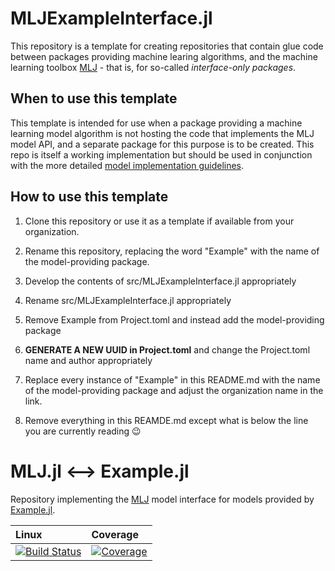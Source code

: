 # MLJExampleInterface.jl

This repository is a template for creating repositories that contain
glue code between packages providing machine learing algorithms, and
the machine learning toolbox
[MLJ](https://alan-turing-institute.github.io/MLJ.jl/dev/) - that is,
for so-called *interface-only packages*.

## When to use this template

This template is intended for use when a package providing a machine
learning model algorithm is not hosting the code that implements the
MLJ model API, and a separate package for this purpose is to be
created. This repo is itself a working implementation but should
be used in conjunction with the more detailed [model implementation
guidelines](https://alan-turing-institute.github.io/MLJ.jl/dev/adding_models_for_general_use/).

## How to use this template

1. Clone this repository or use it as a template if available from your organization. 

2. Rename this repository, replacing the word "Example" with the name of the model-providing package.

1. Develop the contents of src/MLJExampleInterface.jl appropriately

2. Rename src/MLJExampleInterface.jl appropriately

3. Remove Example from Project.toml and instead add the model-providing package

3. **GENERATE A NEW UUID in Project.toml** and change the Project.toml
   name and author appropriately

4. Replace every instance of "Example" in this README.md with the name
   of the model-providing package and adjust the organization name in
   the link.

5. Remove everything in this REAMDE.md except what is below the line
   you are currently reading &#128521;


# MLJ.jl <--> Example.jl

Repository implementing the [MLJ](https://alan-turing-institute.github.io/MLJ.jl/dev/) model interface for models provided by
[Example.jl](https://github.com/JuliaLang/Example.jl).

| Linux | Coverage |
| :------------ | :------- |
| [![Build Status](https://github.com/JuliaAI/MLJExampleInterface.jl/workflows/CI/badge.svg)](https://github.com/JuliaAI/MLJExampleInterface.jl/actions) | [![Coverage](https://codecov.io/gh/JuliaAI/MLJExampleInterface.jl/branch/master/graph/badge.svg)](https://codecov.io/github/JuliaAI/MLJExampleInterface.jl?branch=master) |
